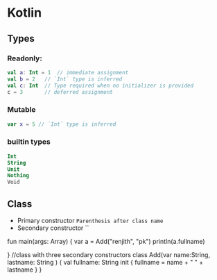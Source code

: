 # Kotlin

## Types
### Readonly:
```kotlin
val a: Int = 1  // immediate assignment
val b = 2   // `Int` type is inferred
val c: Int  // Type required when no initializer is provided
c = 3       // deferred assignment
```
### Mutable 
```kotlin
var x = 5 // `Int` type is inferred
```
### builtin types
```kotlin
Int
String
Unit
Nothing
Void
```
## Class
- Primary constructor  `Parenthesis after class name`
- Secondary constructor ``


fun main(args: Array<String>)
{
    var a = Add("renjith", "pk")
    println(a.fullname)
    
}
//class with three secondary constructors
class Add(var name:String, lastname: String )
{
    val fullname: String
    init {
        fullname = name + " " +  lastname
    }
}


